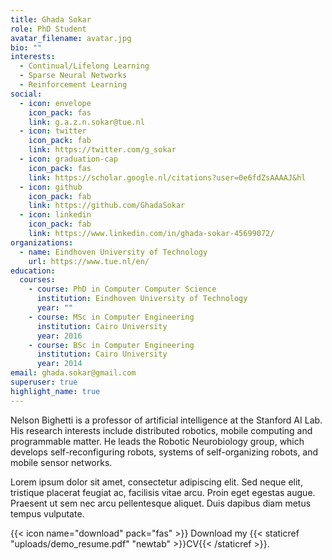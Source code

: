 ```yaml
---
title: Ghada Sokar
role: PhD Student
avatar_filename: avatar.jpg
bio: ""
interests:
  - Continual/Lifelong Learning
  - Sparse Neural Networks
  - Reinforcement Learning
social:
  - icon: envelope
    icon_pack: fas
    link: g.a.z.n.sokar@tue.nl
  - icon: twitter
    icon_pack: fab
    link: https://twitter.com/g_sokar
  - icon: graduation-cap
    icon_pack: fas
    link: https://scholar.google.nl/citations?user=0e6fdZsAAAAJ&hl
  - icon: github
    icon_pack: fab
    link: https://github.com/GhadaSokar
  - icon: linkedin
    icon_pack: fab
    link: https://www.linkedin.com/in/ghada-sokar-45699072/
organizations:
  - name: Eindhoven University of Technology
    url: https://www.tue.nl/en/
education:
  courses:
    - course: PhD in Computer Computer Science
      institution: Eindhoven University of Technology
      year: ""
    - course: MSc in Computer Engineering
      institution: Cairo University
      year: 2016
    - course: BSc in Computer Engineering
      institution: Cairo University
      year: 2014
email: ghada.sokar@gmail.com
superuser: true
highlight_name: true
---
```

Nelson Bighetti is a professor of artificial intelligence at the Stanford AI Lab. His research interests include distributed robotics, mobile computing and programmable matter. He leads the Robotic Neurobiology group, which develops self-reconfiguring robots, systems of self-organizing robots, and mobile sensor networks.

Lorem ipsum dolor sit amet, consectetur adipiscing elit. Sed neque elit, tristique placerat feugiat ac, facilisis vitae arcu. Proin eget egestas augue. Praesent ut sem nec arcu pellentesque aliquet. Duis dapibus diam  metus tempus vulputate.

{{< icon name="download" pack="fas" >}} Download my {{< staticref "uploads/demo_resume.pdf" "newtab" >}}CV{{< /staticref >}}.